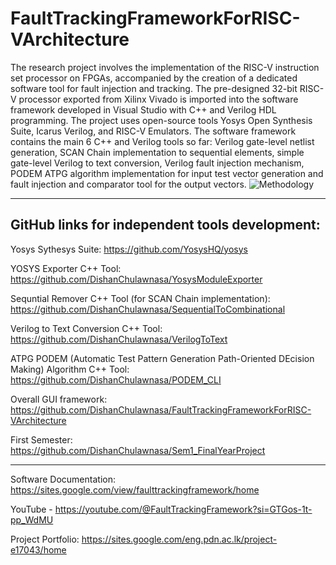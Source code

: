 # FaultTrackingFrameworkForRISC-VArchitecture
The research project involves the implementation of the RISC-V instruction set processor on FPGAs, accompanied by the creation of a dedicated software tool for fault injection and tracking. The pre-designed 32-bit RISC-V processor exported from Xilinx Vivado is imported into the software framework developed in Visual Studio with C++ and Verilog HDL programming. The project uses open-source tools Yosys Open Synthesis Suite, Icarus Verilog, and RISC-V Emulators. The software framework contains the main 6 C++ and Verilog tools so far: Verilog gate-level netlist generation, SCAN Chain implementation to sequential elements, simple gate-level Verilog to text conversion, Verilog fault injection mechanism, PODEM ATPG algorithm implementation for input test vector generation and fault injection and comparator tool for the output vectors.
![Methodology](https://github.com/DishanChulawnasa/FaultTrackingFrameworkForRISC-VArchitecture/assets/129721116/81bde89c-d606-4695-b530-47645f1d9867)

------------------------------------------------------------------------------------------

**GitHub links for independent tools development:**
-----------------------------------------------------------------------------------------------

Yosys Sythesys Suite: https://github.com/YosysHQ/yosys

YOSYS Exporter C++ Tool: https://github.com/DishanChulawnasa/YosysModuleExporter

Sequntial Remover C++ Tool (for SCAN Chain implementation): https://github.com/DishanChulawnasa/SequentialToCombinational

Verilog to Text Conversion C++ Tool: https://github.com/DishanChulawnasa/VerilogToText

ATPG PODEM (Automatic Test Pattern Generation Path-Oriented DEcision Making) Algorithm C++ Tool: https://github.com/DishanChulawnasa/PODEM_CLI

Overall GUI framework: https://github.com/DishanChulawnasa/FaultTrackingFrameworkForRISC-VArchitecture

First Semester: https://github.com/DishanChulawnasa/Sem1_FinalYearProject

------------------------------------------------------------------------------------------

Software Documentation: https://sites.google.com/view/faulttrackingframework/home

YouTube - https://youtube.com/@FaultTrackingFramework?si=GTGos-1t-pp_WdMU

Project Portfolio: https://sites.google.com/eng.pdn.ac.lk/project-e17043/home
